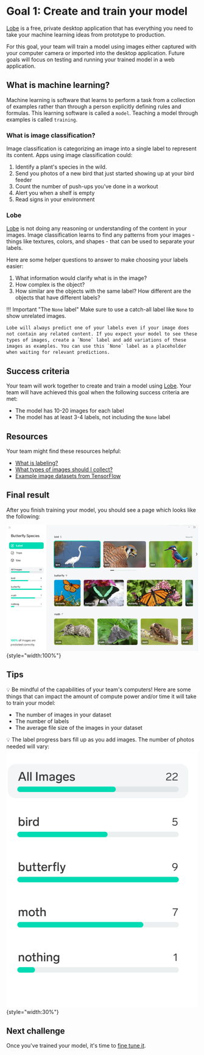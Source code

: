 # Goal 1: Create and train your model

[Lobe] is a free, private desktop application that has everything you need to take your machine learning ideas from prototype to production. 

For this goal, your team will train a model using images either captured with your computer camera or imported into the desktop application. Future goals will focus on testing and running your trained model in a web application.

## What is machine learning?
Machine learning is software that learns to perform a task from a collection of examples rather than through a person explicitly defining rules and formulas. This learning software is called a `model`. Teaching a model through examples is called `training`.

### What is image classification?
Image classification is categorizing an image into a single label to represent its content. Apps using image classification could:

1. Identify a plant's species in the wild.
1. Send you photos of a new bird that just started showing up at your bird feeder
1. Count the number of push-ups you’ve done in a workout
1. Alert you when a shelf is empty
1. Read signs in your environment

### Lobe

[Lobe] is not doing any reasoning or understanding of the content in your images. Image classification learns to find any patterns from your images - things like textures, colors, and shapes - that can be used to separate your labels.

Here are some helper questions to answer to make choosing your labels easier:

1. What information would clarify what is in the image?
1. How complex is the object?
1. How similar are the objects with the same label? How different are the objects that have different labels?

!!! Important "The `None` label"
    Make sure to use a catch-all label like `None` to show unrelated images.
    
    Lobe will always predict one of your labels even if your image does not contain any related content. If you expect your model to see these types of images, create a `None` label and add variations of these images as examples. You can use this `None` label as a placeholder when waiting for relevant predictions.


## Success criteria

Your team will work together to create and train a model using [Lobe]. Your team will have achieved this goal when the following success criteria are met:

- The model has 10-20 images for each label
- The model has at least 3-4 labels, not including the `None` label

## Resources

Your team might find these resources helpful:

- [What is labeling?](https://www.lobe.ai/docs/label/label)
- [What types of images should I collect?](https://www.lobe.ai/docs/label/label#accordion-what-types-of-images-should-i-collect)
- [Example image datasets from TensorFlow](https://www.tensorflow.org/datasets/catalog/overview#image_classification)


## Final result

After you finish training your model, you should see a page which looks like the following:

![Screenshot of the starting page, showing a link to login, a picture of a dog with the heading Isn't this a cute Pekinese dog?](./media/lobe_label-complete.png){style="width:100%"}

## Tips

💡 Be mindful of the capabilities of your team's computers! Here are some things that can impact the amount of compute power and/or time it will take to train your model:

- The number of images in your dataset
- The number of labels
- The average file size of the images in your dataset

💡 The label progress bars fill up as you add images. The number of photos needed will vary:
![Screenshot of the Lobe application user interface, which shows progress bars underneath labels with the number of photos for each label](./media/lobe-ui_label-progress-bars.png){style="width:30%"}

## Next challenge

Once you've trained your model, it's time to [fine tune it](./2-test.md).

<!-- References -->
[Lobe]: https://www.lobe.ai
